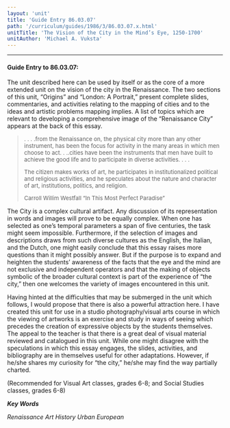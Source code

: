 ```yaml
---
layout: 'unit'
title: 'Guide Entry 86.03.07'
path: '/curriculum/guides/1986/3/86.03.07.x.html'
unitTitle: 'The Vision of the City in the Mind’s Eye, 1250-1700'
unitAuthor: 'Michael A. Vuksta'
---
```


<body>
<hr/>
 <h4>
  Guide Entry to 86.03.07:
 </h4>
 The unit described here can be used by itself or as the core of a more extended unit on the vision of the city in the Renaissance. The two sections of this unit, “Origins” and “London: A Portrait,” present complete slides, commentaries, and activities relating to the mapping of cities and to the ideas and artistic problems mapping implies. A list of topics which are relevant to developing a comprehensive image of the “Renaissance City” appears at the back of this essay.
<blockquote>
  <font size="-1">
   . . . .from the Renaissance on, the physical city more than any other    instrument, has been the focus for activity in the many areas in    which men choose to act. . ..cities have been the instruments that    men have built to achieve the good life and to participate in    diverse activities. . . .
   <p>
    The citizen makes works of art, he participates in    institutionalized political and religious activities, and he    speculates about the nature and character of art, institutions,    politics, and religion.
   </p>
   <p>
    Carroll Willim Westfall “In This Most Perfect Paradise”
   </p>
</font>
 </blockquote>
 The City is a complex cultural artifact. Any discussion of its representation in words and images will prove to be equally complex. When one has selected as one’s temporal parameters a span of five centuries, the task might seem impossible. Furthermore, if the selection of images and descriptions draws from such diverse cultures as the English, the Italian, and the Dutch, one might easily conclude that this essay raises more questions than it might possibly answer. But if the purpose is to expand and heighten the students’ awareness of the facts that the eye and the mind are not exclusive and independent operators and that the making of objects symbolic of the broader cultural context is part of the experience of “the city,” then one welcomes the variety of images encountered in this unit.
 <p>
  Having hinted at the difficulties that may be submerged in the unit which follows, I would propose that there is also a powerful attraction here. I have created this unit for use in a studio photography/visual arts course in which the viewing of artworks is an exercise and study in ways of seeing which precedes the creation of expressive objects by the students themselves. The appeal to the teacher is that there is a great deal of visual material reviewed and catalogued in this unit. While one might disagree with the speculations in which this essay engages, the slides, activities, and bibliography are in themselves useful for other adaptations. However, if he/she shares my curiosity for “the city,” he/she may find the way partially charted.
 </p>
 <p>
  (Recommended for Visual Art classes, grades 6-8; and Social Studies classes, grades 6-8)
 </p>
<p>
  <b>
   <i>
    Key Words
   </i>
  </b>
  <br/>
 </p>
 <p>
  <i>
   Renaissance Art History Urban European
  </i>
 </p>

</body>
